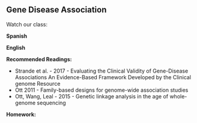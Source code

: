 ## Gene Disease Association

Watch our class:

**Spanish**


**English** 



**Recommended Readings:**
- Strande et al. - 2017 - Evaluating the Clinical Validity of Gene-Disease Associations An Evidence-Based Framework Developed by the
Clinical genome Resource
- Ott 2011 - Family-based designs for genome-wide association studies
- Ott, Wang, Leal - 2015 - Genetic linkage analysis in the age of whole-genome sequencing

**Homework:**




